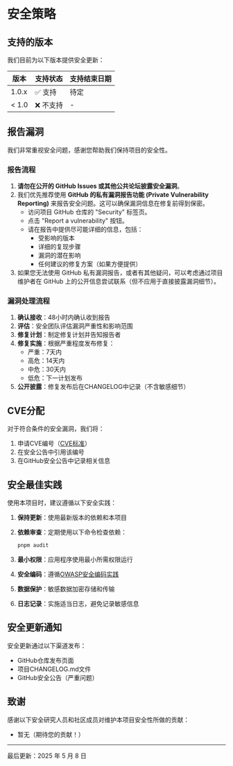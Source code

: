 # 安全策略

## 支持的版本

我们目前为以下版本提供安全更新：

| 版本  | 支持状态  | 支持结束日期 |
| ----- | --------- | ------------ |
| 1.0.x | ✅ 支持   | 待定         |
| < 1.0 | ❌ 不支持 | -            |

## 报告漏洞

我们非常重视安全问题，感谢您帮助我们保持项目的安全性。

### 报告流程

1. **请勿在公开的 GitHub Issues 或其他公共论坛披露安全漏洞**。
2. 我们优先推荐使用 **GitHub 的私有漏洞报告功能 (Private Vulnerability Reporting)** 来报告安全问题。这可以确保漏洞信息在修复前得到保密。
   - 访问项目 GitHub 仓库的 "Security" 标签页。
   - 点击 "Report a vulnerability" 按钮。
   - 请在报告中提供尽可能详细的信息，包括：
     - 受影响的版本
     - 详细的复现步骤
     - 漏洞的潜在影响
     - 任何建议的修复方案（如果方便提供）
3. 如果您无法使用 GitHub 私有漏洞报告，或者有其他疑问，可以考虑通过项目维护者在 GitHub 上的公开信息尝试联系（但不应用于直接披露漏洞细节）。

### 漏洞处理流程

1. **确认接收**：48小时内确认收到报告
2. **评估**：安全团队评估漏洞严重性和影响范围
3. **修复计划**：制定修复计划并告知报告者
4. **修复实施**：根据严重程度发布修复：
   - 严重：7天内
   - 高危：14天内
   - 中危：30天内
   - 低危：下一计划发布
5. **公开披露**：修复发布后在CHANGELOG中记录（不含敏感细节）

## CVE分配

对于符合条件的安全漏洞，我们将：

1. 申请CVE编号（[CVE标准](https://cve.mitre.org/)）
2. 在安全公告中引用该编号
3. 在GitHub安全公告中记录相关信息

## 安全最佳实践

使用本项目时，建议遵循以下安全实践：

1. **保持更新**：使用最新版本的依赖和本项目
2. **依赖审查**：定期使用以下命令检查依赖：

   ```bash
   pnpm audit
   ```

3. **最小权限**：应用程序使用最小所需权限运行
4. **安全编码**：遵循[OWASP安全编码实践](https://owasp.org/www-project-secure-coding-practices-quick-reference-guide/)
5. **数据保护**：敏感数据加密存储和传输
6. **日志记录**：实施适当日志，避免记录敏感信息

## 安全更新通知

安全更新通过以下渠道发布：

- GitHub仓库发布页面
- 项目CHANGELOG.md文件
- GitHub安全公告（严重问题）

## 致谢

感谢以下安全研究人员和社区成员对维护本项目安全性所做的贡献：

- 暂无（期待您的贡献！）

---

最后更新：2025 年 5 月 8 日
